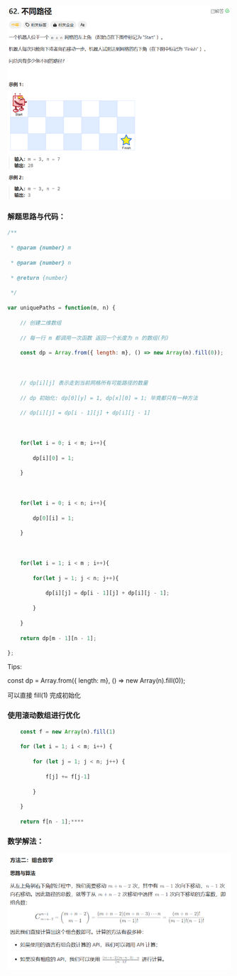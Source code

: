 ![Pasted image 20241107143152](https://raw.githubusercontent.com/SimonWuZY/MarkdownPics/main/imgs/Pasted%20image%2020241107143152.png)

### 解题思路与代码：
```js
/**

 * @param {number} m

 * @param {number} n

 * @return {number}

 */

var uniquePaths = function(m, n) {

    // 创建二维数组

    // 每一行 m 都调用一次函数 返回一个长度为 n 的数组(列)

    const dp = Array.from({ length: m}, () => new Array(n).fill(0));

  

    // dp[i][j] 表示走到当前网格所有可能路径的数量

    // dp 初始化: dp[0][y] = 1, dp[x][0] = 1; 毕竟都只有一种方法

    // dp[i][j] = dp[i - 1][j] + dp[i][j - 1]

  

    for(let i = 0; i < m; i++){

        dp[i][0] = 1;

    }

  

    for(let i = 0; i < n; i++){

        dp[0][i] = 1;

    }

  

    for(let i = 1; i < m ; i++){

        for(let j = 1; j < n; j++){

            dp[i][j] = dp[i - 1][j] + dp[i][j - 1];

        }

    }

    return dp[m - 1][n - 1];

};
```
Tips: 

const dp = Array.from({ length: m}, () => new Array(n).fill(0));

可以直接 fill(1) 完成初始化
### 使用滚动数组进行优化
```js
    const f = new Array(n).fill(1)

    for (let i = 1; i < m; i++) {

        for (let j = 1; j < n; j++) {

            f[j] += f[j-1]

        }

    }

    return f[n - 1];****
```

### 数学解法：
![Pasted image 20241107143300](https://raw.githubusercontent.com/SimonWuZY/MarkdownPics/main/imgs/Pasted%20image%2020241107143300.png)